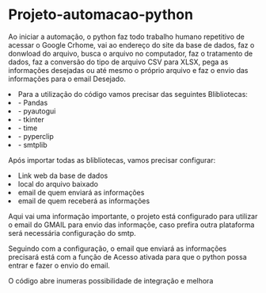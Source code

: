 # Projeto-automacao-python

Ao iniciar a automação, o python faz todo trabalho humano repetitivo de acessar o Google Crhome, vai ao endereço do site da base de dados, faz o donwload do arquivo, busca o arquivo no computador, faz o tratamento de dados, faz a conversão do tipo de arquivo CSV para XLSX, pega as informações desejadas ou até mesmo o próprio arquivo e faz o envio das informações para o email Desejado.

<li>Para a utilização do código vamos precisar das seguintes Blibliotecas:</li>

<li>- Pandas</li>
<li>- pyautogui</li>
<li>- tkinter </li>
<li>- time</li>
<li>- pyperclip</li>
<li>- smtplib </li>


<p>Após importar todas as blibliotecas, vamos precisar configurar:</p>

<li> Link web da base de dados </li>
<li> local do arquivo baixado </li>
<li> email de quem enviará as informações</li> 
<li> email de quem receberá as informações</li>

Aqui vai uma informação importante, o projeto está configurado para utilizar o email do GMAIL para envio das informaçõe, caso prefira outra plataforma será necessária configuração do smtp.

Seguindo com a configuração, o email que enviará as informações precisará está com a função de Acesso ativada para que o python possa entrar e fazer o envio do email.

<p> O código abre inumeras possibilidade de integração e melhora </p>
